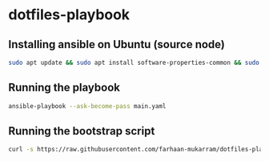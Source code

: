 # dotfiles-playbook

## Installing ansible on Ubuntu (source node)
```bash
sudo apt update && sudo apt install software-properties-common && sudo add-apt-repository --yes --update ppa:ansible/ansible && sudo apt install ansible
```

## Running the playbook
```bash
ansible-playbook --ask-become-pass main.yaml
```

## Running the bootstrap script
```bash
curl -s https://raw.githubusercontent.com/farhaan-mukarram/dotfiles-playbook/refs/heads/main/bootstrap.sh | bash -s
```


